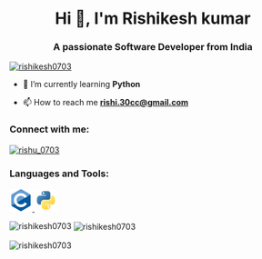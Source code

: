 <h1 align="center">Hi 👋, I'm Rishikesh kumar</h1>
<h3 align="center">A passionate Software Developer from India</h3>

<p align="left"> <a href="https://github.com/ryo-ma/github-profile-trophy"><img src="https://github-profile-trophy.vercel.app/?username=rishikesh0703" alt="rishikesh0703" /></a> </p>

- 🌱 I’m currently learning **Python**

- 📫 How to reach me **rishi.30cc@gmail.com**

<h3 align="left">Connect with me:</h3>
<p align="left">
<a href="https://instagram.com/rishu_0703" target="blank"><img align="center" src="https://raw.githubusercontent.com/rahuldkjain/github-profile-readme-generator/master/src/images/icons/Social/instagram.svg" alt="rishu_0703" height="30" width="40" /></a>
</p>

<h3 align="left">Languages and Tools:</h3>
<p align="left"> <a href="https://www.cprogramming.com/" target="_blank" rel="noreferrer"> <img src="https://raw.githubusercontent.com/devicons/devicon/master/icons/c/c-original.svg" alt="c" width="40" height="40"/> </a> <a href="https://www.python.org" target="_blank" rel="noreferrer"> <img src="https://raw.githubusercontent.com/devicons/devicon/master/icons/python/python-original.svg" alt="python" width="40" height="40"/> </a> </p>

<p><img align="left" src="https://github-readme-stats.vercel.app/api/top-langs?username=rishikesh0703&show_icons=true&locale=en&layout=compact" alt="rishikesh0703" /></p>

<p>&nbsp;<img align="center" src="https://github-readme-stats.vercel.app/api?username=rishikesh0703&show_icons=true&locale=en" alt="rishikesh0703" /></p>

<p><img align="center" src="https://github-readme-streak-stats.herokuapp.com/?user=rishikesh0703&" alt="rishikesh0703" /></p>
